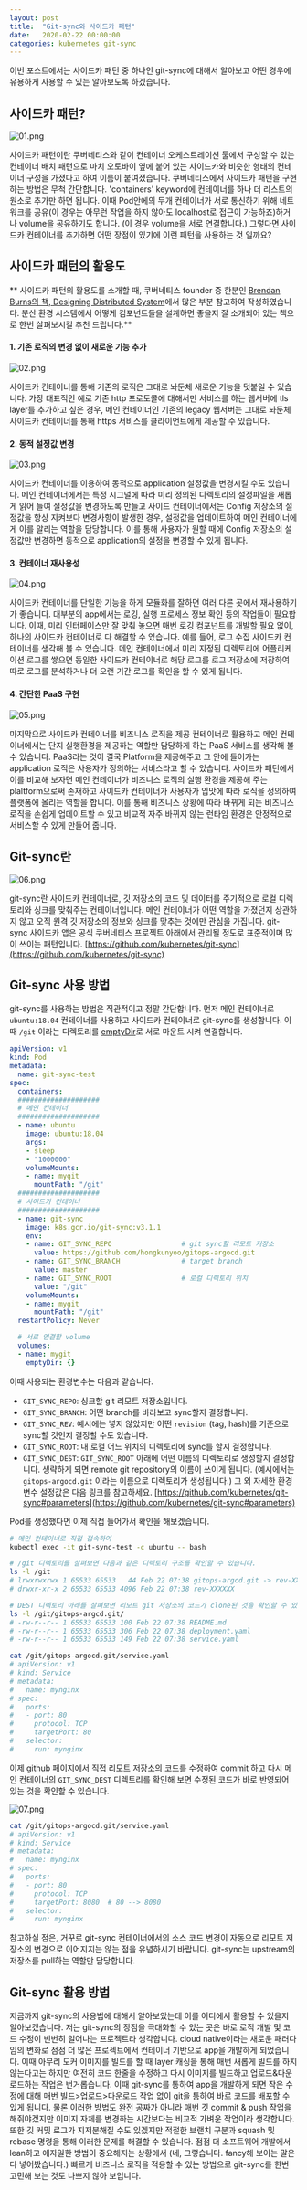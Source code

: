 ```yaml
---
layout: post
title:  "Git-sync와 사이드카 패턴"
date:   2020-02-22 00:00:00
categories: kubernetes git-sync
---
```

이번 포스트에서는 사이드카 패턴 중 하나인 git-sync에 대해서 알아보고 어떤 경우에 유용하게 사용할 수 있는 알아보도록 하겠습니다.

## 사이드카 패턴?

![01.png](/assets/images/git-sync/01.png)

사이드카 패턴이란 쿠버네티스와 같이 컨테이너 오케스트레이션 툴에서 구성할 수 있는 컨테이너 배치 패턴으로 마치 오토바이 옆에 붙어 있는 사이드카와 비슷한 형태의 컨테이너 구성을 가졌다고 하여 이름이 붙여졌습니다. 쿠버네티스에서 사이드카 패턴을 구현하는 방법은 무척 간단합니다. 'containers' keyword에 컨테이너를 하나 더 리스트의 원소로 추가만 하면 됩니다. 이때 Pod안에의 두개 컨테이너가 서로 통신하기 위해 네트워크를 공유(이 경우는 아무런 작업을 하지 않아도 localhost로 접근이 가능하죠)하거나 volume을 공유하기도 합니다. (이 경우 volume을 서로 연결합니다.) 그렇다면 사이드카 컨테이너를 추가하면 어떤 장점이 있기에 이런 패턴을 사용하는 것 일까요?

## 사이드카 패턴의 활용도

** 사이드카 패턴의 활용도를 소개할 때, 쿠버네티스 founder 중 한분인 [Brendan Burns의 책, Designing Distributed System](https://azure.microsoft.com/en-us/resources/designing-distributed-systems/)에서 많은 부분 참고하여 작성하였습니다. 분산 환경 시스템에서 어떻게 컴포넌트들을 설계하면 좋을지 잘 소개되어 있는 책으로 한번 살펴보시길 추천 드립니다.**

#### 1. 기존 로직의 변경 없이 새로운 기능 추가

![02.png](/assets/images/git-sync/02.png)

사이드카 컨테이너를 통해 기존의 로직은 그대로 놔둔체 새로운 기능을 덧붙일 수 있습니다. 가장 대표적인 예로 기존 http 프로토콜에 대해서만 서비스를 하는 웹서버에 tls layer를 추가하고 싶은 경우, 메인 컨테이너인 기존의 legacy 웹서버는 그대로 놔둔체 사이드카 컨테이너를 통해 https 서비스를 클라이언트에게 제공할 수 있습니다.

#### 2. 동적 설정값 변경

![03.png](/assets/images/git-sync/03.png)

사이드카 컨테이너를 이용하여 동적으로 application 설정값을 변경시킬 수도 있습니다. 메인 컨테이너에서는 특정 시그널에 따라 미리 정의된 디렉토리의 설정파일을 새롭게 읽어 들여 설정값을 변경하도록 만들고 사이드 컨테이너에서는 Config 저장소의 설정값을 항상 지켜보다 변경사항이 발생한 경우, 설정값을 업데이트하여 메인 컨테이너에게 이를 알리는 역할을 담당합니다. 이를 통해 사용자가 원할 때에 Config 저장소의 설정값만 변경하면 동적으로 application의 설정을 변경할 수 있게 됩니다.

#### 3. 컨테이너 재사용성

![04.png](/assets/images/git-sync/04.png)

사이드카 컨테이너를 단일한 기능을 하게 모듈화를 잘하면 여러 다른 곳에서 재사용하기가 좋습니다. 대부분의 app에서는 로깅, 실행 프로세스 정보 확인 등의 작업들이 필요합니다. 이때, 미리 인터페이스만 잘 맞춰 놓으면 매번 로깅 컴포넌트를 개발할 필요 없이, 하나의 사이드카 컨테이너로 다 해결할 수 있습니다. 예를 들어, 로그 수집 사이드카 컨테이너를 생각해 볼 수 있습니다. 메인 컨테이너에서 미리 지정된 디렉토리에 어플리케이션 로그를 쌓으면 동일한 사이드카 컨테이너로 해당 로그를 로그 저장소에 저장하여 따로 로그를 분석하거나 더 오랜 기간 로그를 확인을 할 수 있게 됩니다.

#### 4. 간단한 PaaS 구현

![05.png](/assets/images/git-sync/05.png)

마지막으로 사이드카 컨테이너를 비즈니스 로직을 제공 컨테이너로 활용하고 메인 컨테이너에서는 단지 실행환경을 제공하는 역할만 담당하게 하는 PaaS 서비스를 생각해 볼 수 있습니다. PaaS라는 것이 결국 Platform을 제공해주고 그 안에 들어가는 application 로직은 사용자가 정의하는 서비스라고 할 수 있습니다. 사이드카 패턴에서 이를 비교해 보자면 메인 컨테이너가 비즈니스 로직의 실행 환경을 제공해 주는 plaltform으로써 존재하고 사이드카 컨테이너가 사용자가 입맛에 따라 로직을 정의하여 플랫폼에 올리는 역할을 합니다. 이를 통해 비즈니스 상황에 따라 바뀌게 되는 비즈니스 로직을 손쉽게 업데이트할 수 있고 비교적 자주 바뀌지 않는 런타임 환경은 안정적으로 서비스할 수 있게 만들어 줍니다.

## Git-sync란

![06.png](/assets/images/git-sync/06.png)

git-sync란 사이드카 컨테이너로, 깃 저장소의 코드 및 데이터를 주기적으로 로컬 디렉토리와 싱크를 맞춰주는 컨테이너입니다. 메인 컨테이너가 어떤 역할을 가졌던지 상관하지 않고 오직 원격 깃 저장소의 정보와 싱크를 맞추는 것에만 관심을 가집니다. git-sync 사이드카 앱은 공식 쿠버네티스 프로젝트 아래에서 관리될 정도로 표준적이며 많이 쓰이는 패턴입니다.
[https://github.com/kubernetes/git-sync](https://github.com/kubernetes/git-sync)

## Git-sync 사용 방법

git-sync를 사용하는 방법은 직관적이고 정말 간단합니다. 먼저 메인 컨테이너로 `ubuntu:18.04` 컨테이너를 사용하고 사이드카 컨테이너로 git-sync를 생성합니다. 이때 `/git` 이라는 디렉토리를 [emptyDir](https://kubernetes.io/docs/concepts/storage/volumes/#emptydir)로 서로 마운트 시켜 연결합니다.
```yaml
apiVersion: v1
kind: Pod
metadata:
  name: git-sync-test
spec:
  containers:
  ####################
  # 메인 컨테이너
  ####################
  - name: ubuntu
    image: ubuntu:18.04
    args:
    - sleep
    - "1000000"
    volumeMounts:
    - name: mygit
      mountPath: "/git"
  ####################
  # 사이드카 컨테이너
  ####################
  - name: git-sync
    image: k8s.gcr.io/git-sync:v3.1.1
    env:
    - name: GIT_SYNC_REPO                 # git sync할 리모트 저장소
      value: https://github.com/hongkunyoo/gitops-argocd.git
    - name: GIT_SYNC_BRANCH               # target branch
      value: master
    - name: GIT_SYNC_ROOT                 # 로컬 디렉토리 위치
      value: "/git"
    volumeMounts:
    - name: mygit
      mountPath: "/git"
  restartPolicy: Never

  # 서로 연결할 volume
  volumes:
  - name: mygit
    emptyDir: {}
```
이때 사용되는 환경변수는 다음과 같습니다.
- `GIT_SYNC_REPO`: 싱크할 git 리모트 저장소입니다.
- `GIT_SYNC_BRANCH`: 어떤 branch를 바라보고 sync할지 결정합니다.
- `GIT_SYNC_REV`: 예시에는 넣지 않았지만 어떤 `revision` (tag, hash)를 기준으로 sync할 것인지 결정할 수도 있습니다.
- `GIT_SYNC_ROOT`: 내 로컬 어느 위치의 디렉토리에 sync를 할지 결정합니다.
- `GIT_SYNC_DEST`: `GIT_SYNC_ROOT` 아래에 어떤 이름의 디렉토리로 생성할지 결정합니다. 생략하게 되면 remote git repository의 이름이 쓰이게 됩니다. (예시에서는 `gitops-argocd.git` 이라는 이름으로 디렉토리가 생성됩니다.)
그 외 자세한 환경변수 설정값은 다음 링크를 참고하세요. [https://github.com/kubernetes/git-sync#parameters](https://github.com/kubernetes/git-sync#parameters)

Pod를 생성했다면 이제 직접 들어가서 확인을 해보겠습니다.
```bash
# 메인 컨테이너로 직접 접속하여
kubectl exec -it git-sync-test -c ubuntu -- bash

# /git 디렉토리를 살펴보면 다음과 같은 디렉토리 구조를 확인할 수 있습니다.
ls -l /git
# lrwxrwxrwx 1 65533 65533   44 Feb 22 07:38 gitops-argcd.git -> rev-XXXXXX
# drwxr-xr-x 2 65533 65533 4096 Feb 22 07:38 rev-XXXXXX

# DEST 디렉토리 아래를 살펴보면 리모트 git 저장소의 코드가 clone된 것을 확인할 수 있습니다.
ls -l /git/gitops-argcd.git/
# -rw-r--r-- 1 65533 65533 100 Feb 22 07:38 README.md
# -rw-r--r-- 1 65533 65533 306 Feb 22 07:38 deployment.yaml
# -rw-r--r-- 1 65533 65533 149 Feb 22 07:38 service.yaml

cat /git/gitops-argocd.git/service.yaml
# apiVersion: v1
# kind: Service
# metadata:
#   name: mynginx
# spec:
#   ports:
#   - port: 80
#     protocol: TCP
#     targetPort: 80
#   selector:
#     run: mynginx
```
이제 github 페이지에서 직접 리모트 저장소의 코드를 수정하여 commit 하고 다시 메인 컨테이너의 `GIT_SYNC_DEST` 디렉토리를 확인해 보면 수정된 코드가 바로 반영되어 있는 것을 확인할 수 있습니다.

![07.png](/assets/images/git-sync/07.png)

```bash
cat /git/gitops-argocd.git/service.yaml
# apiVersion: v1
# kind: Service
# metadata:
#   name: mynginx
# spec:
#   ports:
#   - port: 80
#     protocol: TCP
#     targetPort: 8080  # 80 --> 8080
#   selector:
#     run: mynginx
```
참고하실 점은, 거꾸로 git-sync 컨테이너에서의 소스 코드 변경이 자동으로 리모트 저장소의 변경으로 이어지지는 않는 점을 유념하시기 바랍니다. git-sync는 upstream의 저장소를 pull하는 역할만 담당합니다.

## Git-sync 활용 방법

지금까지 git-sync의 사용법에 대해서 알아보았는데 이를 어디에서 활용할 수 있을지 알아보겠습니다. 저는 git-sync의 장점을 극대화할 수 있는 곳은 바로 로직 개발 및 코드 수정이 빈번히 일어나는 프로젝트라 생각합니다. cloud native이라는 새로운 패러다임의 변화로 점점 더 많은 프로젝트에서 컨테이너 기반으로 app을 개발하게 되었습니다. 이때 아무리 도커 이미지를 빌드를 할 때 layer 캐싱을 통해 매번 새롭게 빌드를 하지 않는다고는 하지만 여전히 코드 한줄을 수정하고 다시 이미지를 빌드하고 업로드&다운로드하는 작업은 번거롭습니다. 이때 git-sync를 통하여 app을 개발하게 되면 작은 수정에 대해 매번 빌드>업로드>다운로드 작업 없이 git을 통하여 바로 코드를 배포할 수 있게 됩니다. 물론 이러한 방법도 완전 공짜가 아니라 매번 깃 commit & push 작업을 해줘야겠지만 이미지 자체를 변경하는 시간보다는 비교적 가벼운 작업이라 생각합니다. 또한 깃 커밋 로그가 지저분해질 수도 있겠지만 적절한 브랜치 구분과 squash 및 rebase 명령을 통해 이러한 문제를 해결할 수 있습니다. 점점 더 소프트웨어 개발에서 lean하고 애자일한 방법이 중요해지는 상황에서 (네, 그렇습니다. fancy해 보이는 말은 다 넣어봤습니다.) 빠르게 비즈니스 로직을 적용할 수 있는 방법으로 git-sync를 한번 고민해 보는 것도 나쁘지 않아 보입니다.
